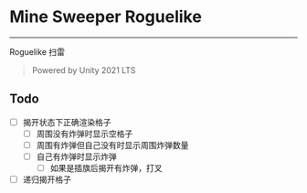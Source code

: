﻿# Mine Sweeper Roguelike

---

Roguelike 扫雷

> Powered by Unity 2021 LTS

## Todo

- [ ] 揭开状态下正确渲染格子
    - [ ] 周围没有炸弹时显示空格子
    - [ ] 周围有炸弹但自己没有时显示周围炸弹数量
    - [ ] 自己有炸弹时显示炸弹
        - [ ] 如果是插旗后揭开有炸弹，打叉
- [ ] 递归揭开格子
